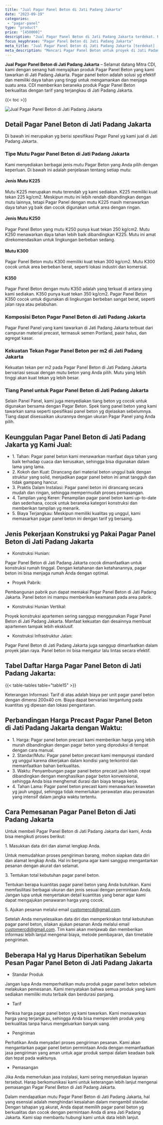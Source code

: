 ```yaml
---
title: "Jual Pagar Panel Beton di Jati Padang Jakarta"
date: "2023-09-19"
categories:
 - "pagar-panel"
type: "product"
price: "[450000]"
description: "Jual Pagar Panel Beton di Jati Padang Jakarta terdekat. Pagar Panel Beton ini umumnya digunakan dalam pekerjaan pembangunan sebagai pembatas area yang kuat dan tahan lama. Silakan kontak kami untuk informasi lebih lanjut."
focus_keyphrase: "Pagar Panel Beton di Jati Padang Jakarta"
meta_title: "Jual Pagar Panel Beton di Jati Padang Jakarta [terdekat] - CDI"
meta_description: "Mencari Pagar Panel Beton untuk proyek di Jati Padang Jakarta? Kami memiliki Pagar Panel Beton yang berkualitas untuk pagar lahan. Dapatkan penawaran terbaik sekarang."
---
```


**Jual Pagar Panel Beton di Jati Padang Jakarta** – Selamat datang Mitra CDI, kami dengan senang hati menyajikan produk Pagar Panel Beton yang kami tawarkan di Jati Padang Jakarta. Pagar panel beton adalah solusi yg efektif dan memiliki daya tahan yang tinggi untuk mengamankan dan menjaga suatu area. CDI memberikan beraneka produk Pagar Panel Beton berkualitas dengan tarif yang terjangkau di Jati Padang Jakarta.

{{< toc >}}

![Jual Pagar Panel Beton di Jati Padang Jakarta](/images/pagar-panel/pagar-panel-01.jpg)

## Detail Pagar Panel Beton di Jati Padang Jakarta

Di bawah ini merupakan yg berisi spesifikasi Pagar Panel yg kami jual di Jati Padang Jakarta.

### Tipe Mutu Pagar Panel Beton di Jati Padang Jakarta

Kami menyediakan berbagai jenis mutu Pagar Beton yang Anda pilih dengan keperluan. Di bawah ini adalah penjelasan tentang setiap mutu:

#### Jenis Mutu K225

Mutu K225 merupakan mutu terendah yg kami sediakan. K225 memiliki kuat tekan 225 kg/cm2. Meskipun mutu ini lebih rendah dibandingkan dengan mutu lainnya, tetapi Pagar Panel dengan mutu K225 masih menawarkan daya tahan yg baik dan cocok digunakan untuk area dengan ringan.

#### Jenis Mutu K250

Pagar Panel Beton yang mutu K250 punya kuat tekan 250 kg/cm2. Mutu K250 menawarkan daya tahan lebih baik dibandingkan K225. Mutu ini amat direkomendasikan untuk lingkungan berbeban sedang.

#### Mutu K300

Pagar Panel Beton mutu K300 memiliki kuat tekan 300 kg/cm2. Mutu K300 cocok untuk area berbeban berat, seperti lokasi industri dan komersial.

#### K350

Pagar Panel Beton dengan mutu K350 adalah yang terkuat di antara yang kami sediakan. K350 punya kuat tekan 350 kg/cm2. Pagar Panel Beton K350 cocok untuk digunakan di lingkungan berbeban sangat berat, seperti jalan raya atau pelabuhan.

### Komposisi Beton Pagar Panel Beton di Jati Padang Jakarta

Pagar Panel Panel yang kami tawarkan di Jati Padang Jakarta terbuat dari campuran material precast, termasuk semen Portland, pasir halus, dan agregat kasar.

### Kekuatan Tekan Pagar Panel Beton per m2 di Jati Padang Jakarta

Kekuatan tekan per m2 pada Pagar Panel Beton di Jati Padang Jakarta bervariasi sesuai dengan mutu beton yang Anda pilih. Mutu yang lebih tinggi akan kuat tekan yg lebih besar.

### Tiang Panel untuk Pagar Panel Beton di Jati Padang Jakarta

Selain Panel Panel, kami juga menyediakan tiang beton yg cocok untuk digunakan bersama dengan Pagar Beton. Spek tiang panel beton yang kami tawarkan sama seperti spesifikasi panel beton yg dijelaskan sebelumnya. Tiang dapat disesuaikan ukurannya dengan ukuran Pagar Panel yang Anda pilih.

## Keunggulan Pagar Panel Beton di Jati Padang Jakarta yg Kami Jual:

*   1\. Tahan: Pagar panel beton kami menawarkan manfaat daya tahan yang baik terhadap cuaca dan kerusakan, sehingga bisa digunakan dalam lama yang lama.
*   2\. Kokoh dan Kuat: Dirancang dari material beton unggul baik dengan struktur yang solid, menjadikan pagar panel beton ini amat tangguh dan tidak gampang hancur.
*   3\. Praktis Dalam Instalasi: Pagar panel beton ini dirancang secara mudah dan ringan, sehingga mempermudah proses pemasangan.
*   4\. Tampilan yang Keren: Penampilan pagar panel beton kami up-to-date dan sederhana, cocok untuk beraneka kategori konstruksi dan memberikan tampilan yg menarik.
*   5\. Biaya Terjangkau: Meskipun memiliki kualitas yg unggul, kami memasarkan pagar panel beton ini dengan tarif yg bersaing.

## Jenis Pekerjaan Konstruksi yg Pakai Pagar Panel Beton di Jati Padang Jakarta

*   Konstruksi Hunian:

Pagar Panel Beton di Jati Padang Jakarta cocok dimanfaatkan untuk konstruksi rumah tinggal. Dengan ketahanan dan ketahanannya, pagar beton ini bisa menjaga rumah Anda dengan optimal.
*   Proyek Pabrik:

Pembangunan pabrik pun dapat memakai Pagar Panel Beton di Jati Padang Jakarta. Panel beton ini mampu memberikan keamanan pada area pabrik.
*   Konstruksi Hunian Vertikal:

Proyek konstruksi apartemen sering sanggup menggunakan Pagar Panel Beton di Jati Padang Jakarta. Manfaat kekuatan dan desainnya membuat apartemen tampak lebih eksklusif.
*   Konstruksi Infrastruktur Jalan:

Pagar Panel Beton di Jati Padang Jakarta juga sanggup dimanfaatkan dalam proyek jalan raya. Panel beton ini bisa mengatur lalu lintas secara efektif.

## Tabel Daftar Harga Pagar Panel Beton di Jati Padang Jakarta:

{{< table-tables table="table15" >}}

Keterangan Informasi: Tarif di atas adalah biaya per unit pagar panel beton dengan dimensi 200x40 cm. Biaya dapat bervariasi tergantung pada kuantitas yg dipesan dan lokasi pengantaran.

## Perbandingan Harga Precast Pagar Panel Beton di Jati Padang Jakarta dengan Waktu:

*   1\. Harga: Pagar panel beton precast kami memberikan harga yang lebih murah dibandingkan dengan pagar beton yang diproduksi di tempat dengan cara manual.
*   2\. Standar/Mutu: Pagar panel beton precast kami mempunyai standard yg unggul karena dikerjakan dalam kondisi yang terkontrol dan memanfaatkan bahan berkualitas.
*   3\. Waktu: Penyambungan pagar panel beton precast jauh lebih cepat dibandingkan dengan menghasilkan pagar beton konvensional, sehingga Anda bisa menghemat durasi dan biaya tenaga kerja.
*   4\. Tahan Lama: Pagar panel beton precast kami menawarkan keawetan yg jauh unggul, sehingga tidak memerlukan perawatan atau perawatan yang intensif dalam jangka waktu tertentu.

## Cara Pemesanan Pagar Panel Beton di Jati Padang Jakarta

Untuk membeli Pagar Panel Beton di Jati Padang Jakarta dari kami, Anda bisa mengikuti proses berikut:

1\.  Masukkan data diri dan alamat lengkap Anda.

Untuk memudahkan proses pengiriman barang, mohon siapkan data diri dan alamat lengkap Anda. Hal ini berguna agar kami sanggup mengantarkan pesanan dengan akurat dan selamat.

3\.  Tentukan total kebutuhan pagar panel beton.

Tentukan berapa kuantitas pagar panel beton yang Anda butuhkan. Kami memfasilitasi berbagai ukuran dan jenis sesuai dengan permintaan Anda. Jangan lupa untuk menyertakan detail kuantitas yang benar agar kami dapat mengajukan penawaran harga yang cocok.

5\.  Ajukan pesanan melalui email customercdi@gmail.com.

Setelah Anda menyelesaikan data diri dan memperkirakan total kebutuhan pagar panel beton, silakan ajukan pesanan Anda melalui email customercdi@gmail.com. Tim kami akan menjawab dan memberikan informasi lebih lanjut mengenai biaya, metode pembayaran, dan timetable pengiriman.

## Beberapa Hal yg Harus Diperhatikan Sebelum Pesan Pagar Panel Beton di Jati Padang Jakarta

*   Standar Produk

Jangan lupa Anda memperhatikan mutu produk pagar panel beton sebelum melakukan pemesanan. Kami menyatakan bahwa semua produk yang kami sediakan memiliki mutu terbaik dan berdurasi panjang.
*   Tarif

Periksa harga pagar panel beton yg kami tawarkan. Kami menawarkan harga yang terjangkau, sehingga Anda bisa memperoleh produk yang berkualitas tanpa harus mengeluarkan banyak uang.
*   Pengiriman

Perhatikan Anda menyadari proses pengiriman pesanan. Kami akan mengantarkan pagar panel beton permintaan Anda dengan memanfaatkan jasa pengiriman yang aman untuk agar produk sampai dalam keadaan baik dan tepat pada waktunya.
*   Pemasangan

Jika Anda memerlukan jasa instalasi, kami sering menyediakan layanan tersebut. Harap berkomunikasi kami untuk keterangan lebih lanjut mengenai pemasangan Pagar Panel Beton di Jati Padang Jakarta.

Dalam mendapatkan mutu Pagar Panel Beton di Jati Padang Jakarta, hal yang esensial adalah menghindari kesalahan dalam mengambil standar. Dengan tahapan yg akurat, Anda dapat memilih pagar panel beton yg berkualitas dan cocok dengan permintaan Anda di area Jati Padang Jakarta. Kami siap membantu hubungi kami untuk data lebih lanjut.